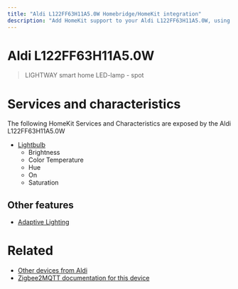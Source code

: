 ```yaml
---
title: "Aldi L122FF63H11A5.0W Homebridge/HomeKit integration"
description: "Add HomeKit support to your Aldi L122FF63H11A5.0W, using Homebridge, Zigbee2MQTT and homebridge-z2m."
---
```

<!---
This file has been GENERATED using src/docgen/docgen.ts
DO NOT EDIT THIS FILE MANUALLY!
-->
# Aldi L122FF63H11A5.0W
> LIGHTWAY smart home LED-lamp - spot


# Services and characteristics
The following HomeKit Services and Characteristics are exposed by
the Aldi L122FF63H11A5.0W

* [Lightbulb](../../light.md)
  * Brightness
  * Color Temperature
  * Hue
  * On
  * Saturation


## Other features
* [Adaptive Lighting](../../light.md)


# Related
* [Other devices from Aldi](../index.md#aldi)
* [Zigbee2MQTT documentation for this device](https://www.zigbee2mqtt.io/devices/L122FF63H11A5.0W.html)